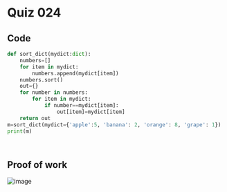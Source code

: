 # Quiz 024




## Code
```.py
def sort_dict(mydict:dict):
    numbers=[]
    for item in mydict:
        numbers.append(mydict[item])
    numbers.sort()
    out={}
    for number in numbers:
        for item in mydict:
            if number==mydict[item]:
                out[item]=mydict[item]
    return out
m=sort_dict(mydict={'apple':5, 'banana': 2, 'orange': 8, 'grape': 1})
print(m)




```

## Proof of work

![image](https://github.com/user-attachments/assets/167cba88-9ec7-4550-a15a-3074e75bcb3d)






